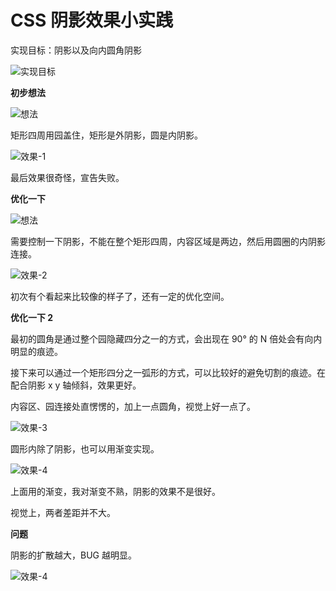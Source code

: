 # CSS 阴影效果小实践

实现目标：阴影以及向内圆角阴影

![实现目标](./target.png)

**初步想法**

![想法](./idea-1.png)

矩形四周用园盖住，矩形是外阴影，圆是内阴影。

![效果-1](./demo-1.png)

最后效果很奇怪，宣告失败。

**优化一下**

![想法](./idea-2.png)

需要控制一下阴影，不能在整个矩形四周，内容区域是两边，然后用圆圈的内阴影连接。

![效果-2](./demo-2.png)

初次有个看起来比较像的样子了，还有一定的优化空间。

**优化一下 2**

最初的圆角是通过整个园隐藏四分之一的方式，会出现在 90° 的 N 倍处会有向内明显的痕迹。

接下来可以通过一个矩形四分之一弧形的方式，可以比较好的避免切割的痕迹。在配合阴影 x y 轴倾斜，效果更好。

内容区、园连接处直愣愣的，加上一点圆角，视觉上好一点了。

![效果-3](./demo-3.png)

圆形内除了阴影，也可以用渐变实现。

![效果-4](./demo-4.png)

上面用的渐变，我对渐变不熟，阴影的效果不是很好。

视觉上，两者差距并不大。


**问题**

阴影的扩散越大，BUG 越明显。

![效果-4](./demo-5.png)